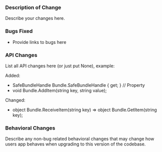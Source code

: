 ### Description of Change ###

Describe your changes here.

### Bugs Fixed ###

- Provide links to bugs here

### API Changes ###

List all API changes here (or just put None), example:

Added:
 - SafeBundleHandle Bundle.SafeBundleHandle { get; } // Property
 - void Bundle.AddItem(string key, string value);

Changed:
 - object Bundle.ReceiveItem(string key) => object Bundle.GetItem(string key);

### Behavioral Changes ###

Describe any non-bug related behavioral changes that may change how users app behaves when upgrading to this version of the codebase.

